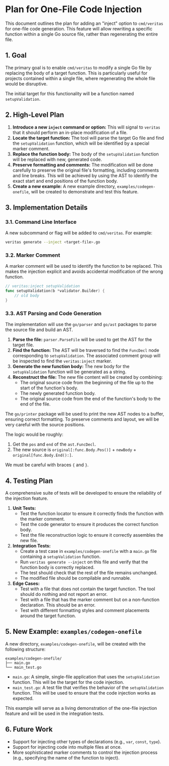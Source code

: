 # Plan for One-File Code Injection

This document outlines the plan for adding an "inject" option to `cmd/veritas` for one-file code generation. This feature will allow rewriting a specific function within a single Go source file, rather than regenerating the entire file.

## 1. Goal

The primary goal is to enable `cmd/veritas` to modify a single Go file by replacing the body of a target function. This is particularly useful for projects contained within a single file, where regenerating the whole file would be disruptive.

The initial target for this functionality will be a function named `setupValidation`.

## 2. High-Level Plan

1.  **Introduce a new `inject` command or option:** This will signal to `veritas` that it should perform an in-place modification of a file.
2.  **Locate the target function:** The tool will parse the target Go file and find the `setupValidation` function, which will be identified by a special marker comment.
3.  **Replace the function body:** The body of the `setupValidation` function will be replaced with new, generated code.
4.  **Preserve formatting and comments:** The modification will be done carefully to preserve the original file's formatting, including comments and line breaks. This will be achieved by using the AST to identify the exact start and end positions of the function body.
5.  **Create a new example:** A new example directory, `examples/codegen-onefile`, will be created to demonstrate and test this feature.

## 3. Implementation Details

### 3.1. Command Line Interface

A new subcommand or flag will be added to `cmd/veritas`. For example:

```bash
veritas generate --inject <target-file>.go
```

### 3.2. Marker Comment

A marker comment will be used to identify the function to be replaced. This makes the injection explicit and avoids accidental modification of the wrong function.

```go
// veritas:inject setupValidation
func setupValidation(b *validator.Builder) {
    // old body
}
```

### 3.3. AST Parsing and Code Generation

The implementation will use the `go/parser` and `go/ast` packages to parse the source file and build an AST.

1.  **Parse the file:** `parser.ParseFile` will be used to get the AST for the target file.
2.  **Find the function:** The AST will be traversed to find the `FuncDecl` node corresponding to `setupValidation`. The associated comment group will be inspected to find the `veritas:inject` marker.
3.  **Generate the new function body:** The new body for the `setupValidation` function will be generated as a string.
4.  **Reconstruct the file:** The new file content will be created by combining:
    *   The original source code from the beginning of the file up to the start of the function's body.
    *   The newly generated function body.
    *   The original source code from the end of the function's body to the end of the file.

The `go/printer` package will be used to print the new AST nodes to a buffer, ensuring correct formatting. To preserve comments and layout, we will be very careful with the source positions.

The logic would be roughly:

1.  Get the `pos` and `end` of the `ast.FuncDecl`.
2.  The new source is `original[:func.Body.Pos()]` + `newBody` + `original[func.Body.End():]`.

We must be careful with braces `{` and `}`.

## 4. Testing Plan

A comprehensive suite of tests will be developed to ensure the reliability of the injection feature.

1.  **Unit Tests:**
    *   Test the function locator to ensure it correctly finds the function with the marker comment.
    *   Test the code generator to ensure it produces the correct function body.
    *   Test the file reconstruction logic to ensure it correctly assembles the new file.
2.  **Integration Tests:**
    *   Create a test case in `examples/codegen-onefile` with a `main.go` file containing a `setupValidation` function.
    *   Run `veritas generate --inject` on this file and verify that the function body is correctly replaced.
    *   The test should check that the rest of the file remains unchanged.
    *   The modified file should be compilable and runnable.
3.  **Edge Cases:**
    *   Test with a file that does not contain the target function. The tool should do nothing and not report an error.
    *   Test with a file that has the marker comment but on a non-function declaration. This should be an error.
    *   Test with different formatting styles and comment placements around the target function.

## 5. New Example: `examples/codegen-onefile`

A new directory, `examples/codegen-onefile`, will be created with the following structure:

```
examples/codegen-onefile/
├── main.go
└── main_test.go
```

*   `main.go`: A simple, single-file application that uses the `setupValidation` function. This will be the target for the code injection.
*   `main_test.go`: A test file that verifies the behavior of the `setupValidation` function. This will be used to ensure that the code injection works as expected.

This example will serve as a living demonstration of the one-file injection feature and will be used in the integration tests.

## 6. Future Work

*   Support for injecting other types of declarations (e.g., `var`, `const`, `type`).
*   Support for injecting code into multiple files at once.
*   More sophisticated marker comments to control the injection process (e.g., specifying the name of the function to inject).
